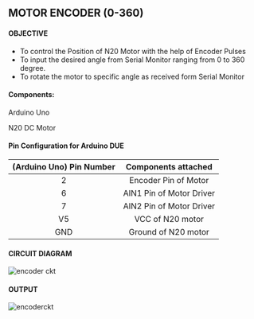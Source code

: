 ## MOTOR ENCODER (0-360)

#### OBJECTIVE

* To control the Position of N20 Motor with the help of Encoder Pulses
* To input  the desired angle from Serial Monitor ranging from 0 to 360 degree.
* To rotate the motor to specific angle as received form Serial Monitor  




#### Components:

Arduino Uno

N20 DC Motor



#### Pin Configuration for Arduino DUE

| (Arduino Uno) Pin Number |   Components attached    |
| :----------------------: | :----------------------: |
|            2             |   Encoder Pin of Motor   |
|            6             | AIN1 Pin of Motor Driver |
|            7             | AIN2 Pin of Motor Driver |
|            V5            |     VCC of N20 motor     |
|           GND            |   Ground of N20 motor    |

#### CIRCUIT DIAGRAM

![encoder ckt](https://user-images.githubusercontent.com/95620523/149722428-038229b0-6617-4ada-a0d5-5ed99ee20591.jpeg)


#### OUTPUT

![encoderckt](https://user-images.githubusercontent.com/95620523/149722457-2c4a2d8a-52f3-43bf-aed1-5a05e2f56bfe.jpeg)


